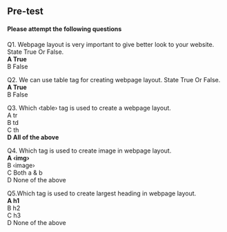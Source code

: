 ## Pre-test
#### Please attempt the following questions

Q1. Webpage layout is very important to give better look to your website. State True Or False.<br>
<b>A  True<br></b>
B   False<br>

Q2. We can use table tag for creating webpage layout. State True Or False.<br>
<b>A  True<br></b>
B   False<br>

Q3. Which ‹table› tag is used to create a webpage layout.<br>
A  tr<br>
B  td<br>
C th<br>
<b>D  All of the above<br></b>

Q4. Which tag is used to create image in webpage layout.<br>
<b>A ‹img› <br></b>
B  ‹image›<br>
C  Both a & b<br>
D  None of the above<br>

Q5.Which tag is used to create largest heading in webpage layout.<br>
<b>A  h1<br></b>
B  h2<br>
C  h3<br>
D  None of the above<br>